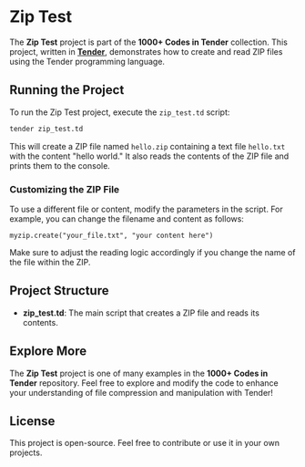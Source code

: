 # Zip Test

The **Zip Test** project is part of the **1000+ Codes in Tender** collection. This project, written in [**Tender**](https://github.com/2dprototype/tender), demonstrates how to create and read ZIP files using the Tender programming language.

## Running the Project

To run the Zip Test project, execute the `zip_test.td` script:

```bash
tender zip_test.td
```

This will create a ZIP file named `hello.zip` containing a text file `hello.txt` with the content "hello world." It also reads the contents of the ZIP file and prints them to the console.

### Customizing the ZIP File

To use a different file or content, modify the parameters in the script. For example, you can change the filename and content as follows:

```tender
myzip.create("your_file.txt", "your content here")
```

Make sure to adjust the reading logic accordingly if you change the name of the file within the ZIP.

## Project Structure

- **zip_test.td**: The main script that creates a ZIP file and reads its contents.

## Explore More

The **Zip Test** project is one of many examples in the **1000+ Codes in Tender** repository. Feel free to explore and modify the code to enhance your understanding of file compression and manipulation with Tender!

## License

This project is open-source. Feel free to contribute or use it in your own projects.
